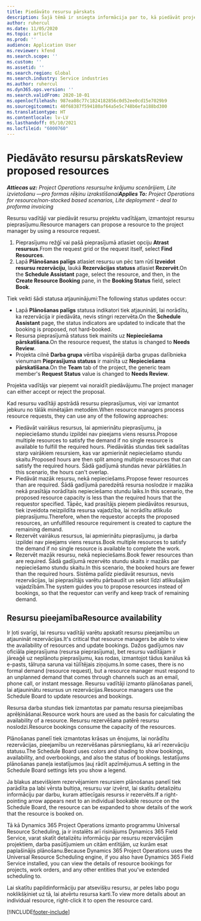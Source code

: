 ```yaml
---
title: Piedāvāto resursu pārskats
description: Šajā tēmā ir sniegta informācija par to, kā piedāvāt projekta resursus.
author: ruhercul
ms.date: 11/05/2020
ms.topic: article
ms.prod: ''
audience: Application User
ms.reviewer: kfend
ms.search.scope: ''
ms.custom: ''
ms.assetid: ''
ms.search.region: Global
ms.search.industry: Service industries
ms.author: ruhercul
ms.dyn365.ops.version: ''
ms.search.validFrom: 2020-10-01
ms.openlocfilehash: 987ea08c77c1824182856c0d52ee0cd15e7029b9
ms.sourcegitcommit: 40f68387f594180af64a5e5c748b6efa188bd300
ms.translationtype: HT
ms.contentlocale: lv-LV
ms.lasthandoff: 05/10/2021
ms.locfileid: "6000760"
---
```

# <a name="review-proposed-resources"></a><span data-ttu-id="cf22e-103">Piedāvāto resursu pārskats</span><span class="sxs-lookup"><span data-stu-id="cf22e-103">Review proposed resources</span></span>

<span data-ttu-id="cf22e-104">_**Attiecas uz:** Project Operations resursu/ne krājumu scenārijiem, Lite izvietošanu —pro formas rēķinu izrakstīšanai_</span><span class="sxs-lookup"><span data-stu-id="cf22e-104">_**Applies To:** Project Operations for resource/non-stocked based scenarios, Lite deployment - deal to proforma invoicing_</span></span>

<span data-ttu-id="cf22e-105">Resursu vadītāji var piedāvāt resursu projektu vadītājam, izmantojot resursu pieprasījumu.</span><span class="sxs-lookup"><span data-stu-id="cf22e-105">Resource managers can propose a resource to the project manager by using a resource request.</span></span>

1. <span data-ttu-id="cf22e-106">Pieprasījumu režģī vai pašā pieprasījumā atlasiet opciju **Atrast resursus**.</span><span class="sxs-lookup"><span data-stu-id="cf22e-106">From the request grid or the request itself, select **Find Resources**.</span></span>
2. <span data-ttu-id="cf22e-107">Lapā **Plānošanas palīgs** atlasiet resursu un pēc tam rūtī **Izveidot resursu rezervāciju**, laukā **Rezervācijas statuss** atlasiet **Rezervēt**.</span><span class="sxs-lookup"><span data-stu-id="cf22e-107">On the **Schedule Assistant** page, select the resource, and then, in the **Create Resource Booking** pane, in the **Booking Status** field, select **Book**.</span></span>

<span data-ttu-id="cf22e-108">Tiek veikti šādi statusa atjauninājumi:</span><span class="sxs-lookup"><span data-stu-id="cf22e-108">The following status updates occur:</span></span>

- <span data-ttu-id="cf22e-109">Lapā **Plānošanas palīgs** statusa indikatori tiek atjaunināti, lai norādītu, ka rezervācija ir piedāvāta, nevis stingri rezervēta.</span><span class="sxs-lookup"><span data-stu-id="cf22e-109">On the **Schedule Assistant** page, the status indicators are updated to indicate that the booking is proposed, not hard-booked.</span></span>
- <span data-ttu-id="cf22e-110">Resursa pieprasījumā statuss tiek mainīts uz **Nepieciešama pārskatīšana**.</span><span class="sxs-lookup"><span data-stu-id="cf22e-110">On the resource request, the status is changed to **Needs Review**.</span></span>
- <span data-ttu-id="cf22e-111">Projekta cilnē **Darba grupa** vērtība vispārējā darba grupas dalībnieka vienumam **Pieprasījuma statuss** ir mainīta uz **Nepieciešama pārskatīšana**.</span><span class="sxs-lookup"><span data-stu-id="cf22e-111">On the **Team** tab of the project, the generic team member's **Request Status** value is changed to **Needs Review**.</span></span>

<span data-ttu-id="cf22e-112">Projekta vadītājs var pieņemt vai noraidīt piedāvājumu.</span><span class="sxs-lookup"><span data-stu-id="cf22e-112">The project manager can either accept or reject the proposal.</span></span>

<span data-ttu-id="cf22e-113">Kad resursu vadītāji apstrādā resursu pieprasījumus, viņi var izmantot jebkuru no tālāk minētajām metodēm.</span><span class="sxs-lookup"><span data-stu-id="cf22e-113">When resource managers process resource requests, they can use any of the following approaches:</span></span>

- <span data-ttu-id="cf22e-114">Piedāvāt vairākus resursus, lai apmierinātu pieprasījumu, ja nepieciešamo stundu izpildei nav pieejams viens resurss.</span><span class="sxs-lookup"><span data-stu-id="cf22e-114">Propose multiple resources to satisfy the demand if no single resource is available to fulfill the required hours.</span></span> <span data-ttu-id="cf22e-115">Piedāvātās stundas tiek sadalītas starp vairākiem resursiem, kas var apmierināt nepieciešamo stundu skaitu.</span><span class="sxs-lookup"><span data-stu-id="cf22e-115">Proposed hours are then split among multiple resources that can satisfy the required hours.</span></span> <span data-ttu-id="cf22e-116">Šādā gadījumā stundas nevar pārklāties.</span><span class="sxs-lookup"><span data-stu-id="cf22e-116">In this scenario, the hours can't overlap.</span></span>
- <span data-ttu-id="cf22e-117">Piedāvāt mazāk resursu, nekā nepieciešams.</span><span class="sxs-lookup"><span data-stu-id="cf22e-117">Propose fewer resources than are required.</span></span> <span data-ttu-id="cf22e-118">Šādā gadījumā paredzētā resursa noslodze ir mazāka nekā prasītāja norādītais nepieciešamo stundu laiks.</span><span class="sxs-lookup"><span data-stu-id="cf22e-118">In this scenario, the proposed resource capacity is less than the required hours that the requestor specified.</span></span> <span data-ttu-id="cf22e-119">Tāpēc, kad prasītājs pieņem piedāvātos resursus, tiek izveidota neizpildīta resursa vajadzība, lai norādītu atlikušo pieprasījumu.</span><span class="sxs-lookup"><span data-stu-id="cf22e-119">Therefore, when the requestor accepts the proposed resources, an unfulfilled resource requirement is created to capture the remaining demand.</span></span>
- <span data-ttu-id="cf22e-120">Rezervēt vairākus resursus, lai apmierinātu pieprasījumu, ja darba izpildei nav pieejams viens resurss.</span><span class="sxs-lookup"><span data-stu-id="cf22e-120">Book multiple resources to satisfy the demand if no single resource is available to complete the work.</span></span>
- <span data-ttu-id="cf22e-121">Rezervēt mazāk resursu, nekā nepieciešams.</span><span class="sxs-lookup"><span data-stu-id="cf22e-121">Book fewer resources than are required.</span></span> <span data-ttu-id="cf22e-122">Šādā gadījumā rezervēto stundu skaits ir mazāks par nepieciešamo stundu skaitu.</span><span class="sxs-lookup"><span data-stu-id="cf22e-122">In this scenario, the booked hours are fewer than the required hours.</span></span> <span data-ttu-id="cf22e-123">Sistēma palīdz piedāvāt resursus, nevis rezervācijas, lai pieprasītājs varētu pārbaudīt un sekot līdzi atlikušajām vajadzībām.</span><span class="sxs-lookup"><span data-stu-id="cf22e-123">The system guides you to propose resources instead of bookings, so that the requestor can verify and keep track of remaining demand.</span></span>

## <a name="resource-availability"></a><span data-ttu-id="cf22e-124">Resursu pieejamība</span><span class="sxs-lookup"><span data-stu-id="cf22e-124">Resource availability</span></span>

<span data-ttu-id="cf22e-125">Ir ļoti svarīgi, lai resursu vadītāji varētu apskatīt resursu pieejamību un atjaunināt rezervācijas.</span><span class="sxs-lookup"><span data-stu-id="cf22e-125">It's critical that resource managers be able to view the availability of resources and update bookings.</span></span> <span data-ttu-id="cf22e-126">Dažos gadījumos nav oficiāla pieprasījuma (resursa pieprasījuma), bet resursu vadītājam ir jāreaģē uz neplānotu pieprasījumu, kas rodas, izmantojot tādus kanālus kā e-pasts, tālruņa saruna vai tūlītējais ziņojums.</span><span class="sxs-lookup"><span data-stu-id="cf22e-126">In some cases, there is no formal demand (resource request), but a resource manager must respond to an unplanned demand that comes through channels such as an email, phone call, or instant message.</span></span> <span data-ttu-id="cf22e-127">Resursu vadītāji izmanto plānošanas paneli, lai atjauninātu resursus un rezervācijas.</span><span class="sxs-lookup"><span data-stu-id="cf22e-127">Resource managers use the Schedule Board to update resources and bookings.</span></span>

<span data-ttu-id="cf22e-128">Resursa darba stundas tiek izmantotas par pamatu resursa pieejamības aprēķināšanai.</span><span class="sxs-lookup"><span data-stu-id="cf22e-128">Resource work hours are used as the basis for calculating the availability of a resource.</span></span> <span data-ttu-id="cf22e-129">Resursu rezervēšana patērē resursu noslodzi.</span><span class="sxs-lookup"><span data-stu-id="cf22e-129">Resource bookings consume the capacity of the resources.</span></span>

<span data-ttu-id="cf22e-130">Plānošanas panelī tiek izmantotas krāsas un ēnojums, lai norādītu rezervācijas, pieejamību un rezervēšanas pārsniegšanu, kā arī rezervāciju statusu.</span><span class="sxs-lookup"><span data-stu-id="cf22e-130">The Schedule Board uses colors and shading to show bookings, availability, and overbookings, and also the status of bookings.</span></span> <span data-ttu-id="cf22e-131">Iestatījums plānošanas paneļa iestatījumos ļauj rādīt apzīmējumus.</span><span class="sxs-lookup"><span data-stu-id="cf22e-131">A setting in the Schedule Board settings lets you show a legend.</span></span>

<span data-ttu-id="cf22e-132">Ja blakus atsevišķiem rezervējamiem resursiem plānošanas panelī tiek parādīta pa labi vērsta bultiņa, resursu var izvērst, lai skatītu detalizētu informāciju par darbu, kuram attiecīgais resurss ir rezervēts.</span><span class="sxs-lookup"><span data-stu-id="cf22e-132">If a right-pointing arrow appears next to an individual bookable resource on the Schedule Board, the resource can be expanded to show details of the work that the resource is booked on.</span></span>

<span data-ttu-id="cf22e-133">Tā kā Dynamics 365 Project Operations izmanto programmu Universal Resource Scheduling, ja ir instalēts arī risinājums Dynamics 365 Field Service, varat skatīt detalizētu informāciju par resursu rezervācijām projektiem, darba pasūtījumiem un citām entītijām, uz kurām esat paplašinājis plānošanu.</span><span class="sxs-lookup"><span data-stu-id="cf22e-133">Because Dynamics 365 Project Operations uses the Universal Resource Scheduling engine, if you also have Dynamics 365 Field Service installed, you can view the details of resource bookings for projects, work orders, and any other entities that you've extended scheduling to.</span></span>

<span data-ttu-id="cf22e-134">Lai skatītu papildinformāciju par atsevišķu resursu, ar peles labo pogu noklikšķiniet uz tā, lai atvērtu resursa karti.</span><span class="sxs-lookup"><span data-stu-id="cf22e-134">To view more details about an individual resource, right-click it to open the resource card.</span></span>



[!INCLUDE[footer-include](../includes/footer-banner.md)]